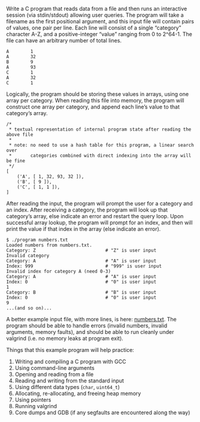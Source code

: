 Write a C program that reads data from a file and then runs an interactive session (via stdin/stdout) allowing user queries. The program will take a filename as the first positional argument, and this input file will contain pairs of values, one pair per line. Each line will consist of a single “category” character A-Z, and a positive-integer “value” ranging from 0 to 2^64-1. The file can have an arbitrary number of total lines.  
```
A        1  
A        32  
B        9  
A        93  
C        1  
A        32  
C        1
```
Logically, the program should be storing these values in arrays, using one array per category. When reading this file into memory, the program will construct one array per category, and append each line’s value to that category’s array.  

```
/*  
 * textual representation of internal program state after reading the above file  
 *  
 * note: no need to use a hash table for this program, a linear search over  
 *       categories combined with direct indexing into the array will be fine  
 */  
[  
    ('A', [ 1, 32, 93, 32 ]),  
    ('B', [ 9 ]),  
    ('C', [ 1, 1 ]),  
]
```
After reading the input, the program will prompt the user for a category and an index. After receiving a category, the program will look up that category’s array, else indicate an error and restart the query loop. Upon successful array lookup, the program will prompt for an index, and then will print the value if that index in the array (else indicate an error).   
```
$ ./program numbers.txt  
Loaded numbers from numbers.txt.  
Category: Z                          # "Z" is user input
Invalid category  
Category: A                          # "A" is user input
Index: 999                           # "999" is user input
Invalid index for category A (need 0-3)  
Category: A                          # "A" is user input
Index: 0                             # "0" is user input
1  
Category: B                          # "B" is user input
Index: 0                             # "0" is user input
9  
...(and so on)...
```

A better example input file, with more lines, is here: [numbers.txt](https://pastebin.com/raw/sFfVCWTS). The program should be able to handle errors (invalid numbers, invalid arguments, memory faults), and should be able to run cleanly under valgrind (i.e. no memory leaks at program exit).  
  
Things that this example program will help practice:  

1.  Writing and compiling a C program with GCC
2.  Using command-line arguments
3.  Opening and reading from a file
4.  Reading and writing from the standard input
5.  Using different data types (`char`,  `uint64_t`)
6.  Allocating, re-allocating, and freeing heap memory
7.  Using pointers
8.  Running valgrind
9.  Core dumps and GDB (if any segfaults are encountered along the way)
